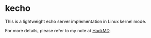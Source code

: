 # kecho

This is a lightweight echo server implementation in Linux kernel mode.

For more details, please refer to my note at [HackMD](https://hackmd.io/s/ryvCQam9V).
